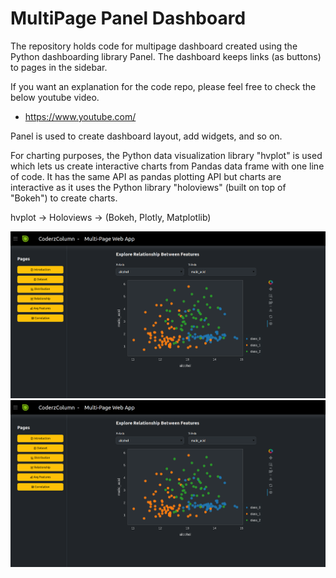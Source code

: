 # MultiPage Panel Dashboard

The repository holds code for multipage dashboard created using the Python dashboarding library Panel. The dashboard keeps links (as buttons) to pages in the sidebar.

If you want an explanation for the code repo, please feel free to check the below youtube video.

* https://www.youtube.com/

Panel is used to create dashboard layout, add widgets, and so on. 

For charting purposes, the Python data visualization library "hvplot" is used which lets us create interactive charts from Pandas data frame with one line of code.
It has the same API as pandas plotting API but charts are interactive as it uses the Python library "holoviews" (built on top of "Bokeh") to create charts.

hvplot -> Holoviews -> (Bokeh, Plotly, Matplotlib)

![alt text](https://github.com/sunny2309/multipage_panel_dashboard/blob/0322b41361cc2fdd2747b5abb280d224a6944275/Multi-Page-Web-App.png?raw=true)
![alt text](https://github.com/sunny2309/multipage_panel_dashboard/blob/0322b41361cc2fdd2747b5abb280d224a6944275/Multi-Page-Web-App.png)
<!--<img src="https://github.com/sunny2309/multipage_panel_dashboard/blob/0322b41361cc2fdd2747b5abb280d224a6944275/Multi-Page-Web-App.png" alt="Dashboard" width="700"/>-->
